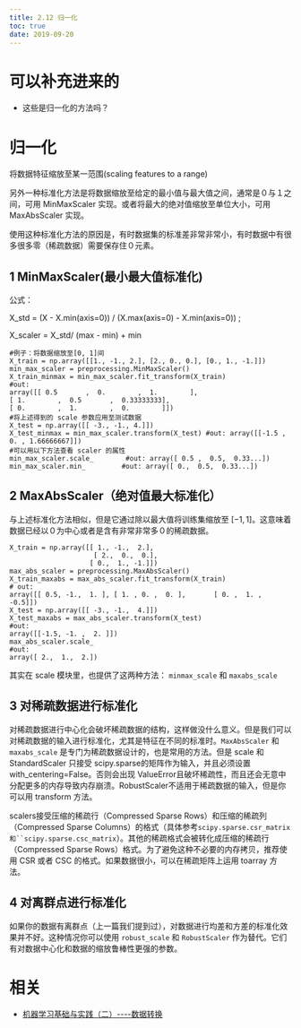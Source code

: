 ```yaml
---
title: 2.12 归一化
toc: true
date: 2019-09-20
---
```

# 可以补充进来的

- 这些是归一化的方法吗？



# 归一化

将数据特征缩放至某一范围(scaling features to a range)

另外一种标准化方法是将数据缩放至给定的最小值与最大值之间，通常是０与１之间，可用 MinMaxScaler 实现。或者将最大的绝对值缩放至单位大小，可用 MaxAbsScaler 实现。

使用这种标准化方法的原因是，有时数据集的标准差非常非常小，有时数据中有很多很多零（稀疏数据）需要保存住０元素。

## 1 MinMaxScaler(最小最大值标准化)

公式：

X_std = (X - X.min(axis=0)) / (X.max(axis=0) - X.min(axis=0)) ;

X_scaler = X_std/ (max - min) + min


```
#例子：将数据缩放至[0, 1]间
X_train = np.array([[1., -1., 2.], [2., 0., 0.], [0., 1., -1.]])
min_max_scaler = preprocessing.MinMaxScaler()
X_train_minmax = min_max_scaler.fit_transform(X_train)
#out:
array([[ 0.5       ,  0.        ,  1.        ],
[ 1.        ,  0.5       ,  0.33333333],
[ 0.        ,  1.        ,  0.        ]])
#将上述得到的 scale 参数应用至测试数据
X_test = np.array([[ -3., -1., 4.]])
X_test_minmax = min_max_scaler.transform(X_test) #out: array([[-1.5 ,  0. , 1.66666667]])
#可以用以下方法查看 scaler 的属性
min_max_scaler.scale_        #out: array([ 0.5 ,  0.5,  0.33...])
min_max_scaler.min_         #out: array([ 0.,  0.5,  0.33...])
```




## 2 MaxAbsScaler（绝对值最大标准化）

与上述标准化方法相似，但是它通过除以最大值将训练集缩放至 $[-1,1]$。这意味着数据已经以０为中心或者是含有非常非常多０的稀疏数据。


```
X_train = np.array([[ 1., -1.,  2.],
                     [ 2.,  0.,  0.],
                    [ 0.,  1., -1.]])
max_abs_scaler = preprocessing.MaxAbsScaler()
X_train_maxabs = max_abs_scaler.fit_transform(X_train)
# out:
array([[ 0.5, -1.,  1. ], [ 1. , 0. ,  0. ],       [ 0. ,  1. , -0.5]])
X_test = np.array([[ -3., -1.,  4.]])
X_test_maxabs = max_abs_scaler.transform(X_test)
#out:
array([[-1.5, -1. ,  2. ]])
max_abs_scaler.scale_
#out:
array([ 2.,  1.,  2.])
```

其实在 scale 模块里，也提供了这两种方法： `minmax_scale` 和 `maxabs_scale`



## 3 对稀疏数据进行标准化

对稀疏数据进行中心化会破坏稀疏数据的结构，这样做没什么意义。但是我们可以对稀疏数据的输入进行标准化，尤其是特征在不同的标准时。`MaxAbsScaler` 和 `maxabs_scale` 是专门为稀疏数据设计的，也是常用的方法。但是 scale 和 StandardScaler 只接受 scipy.sparse的矩阵作为输入，并且必须设置 with_centering=False。否则会出现 ValueError且破坏稀疏性，而且还会无意中分配更多的内存导致内存崩溃。RobustScaler不适用于稀疏数据的输入，但是你可以用 transform 方法。

scalers接受压缩的稀疏行（Compressed Sparse Rows）和压缩的稀疏列（Compressed Sparse Columns）的格式（具体参考`scipy.sparse.csr_matrix 和``scipy.sparse.csc_matrix`）。其他的稀疏格式会被转化成压缩的稀疏行（Compressed Sparse Rows）格式。为了避免这种不必要的内存拷贝，推荐使用 CSR 或者 CSC 的格式。如果数据很小，可以在稀疏矩阵上运用 toarray 方法。


## 4 对离群点进行标准化

如果你的数据有离群点（上一篇我们提到过），对数据进行均差和方差的标准化效果并不好。这种情况你可以使用 `robust_scale` 和 `RobustScaler` 作为替代。它们有对数据中心化和数据的缩放鲁棒性更强的参数。



# 相关

- [机器学习基础与实践（二）----数据转换](https://www.cnblogs.com/charlotte77/p/5622325.html)
